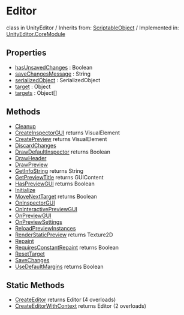 # Editor
class in UnityEditor
 / Inherits from: <a href="https://docs.unity3d.com/6000.0/Documentation/ScriptReference/ScriptableObject.html">ScriptableObject</a> / Implemented in: <a href="https://docs.unity3d.com/6000.0/Documentation/ScriptReference/UnityEditor.CoreModule.html">UnityEditor.CoreModule</a>

## Properties
- <a href="https://docs.unity3d.com/6000.0/Documentation/ScriptReference/Editor-hasUnsavedChanges.html">hasUnsavedChanges</a> : Boolean
- <a href="https://docs.unity3d.com/6000.0/Documentation/ScriptReference/Editor-saveChangesMessage.html">saveChangesMessage</a> : String
- <a href="https://docs.unity3d.com/6000.0/Documentation/ScriptReference/Editor-serializedObject.html">serializedObject</a> : SerializedObject
- <a href="https://docs.unity3d.com/6000.0/Documentation/ScriptReference/Editor-target.html">target</a> : Object
- <a href="https://docs.unity3d.com/6000.0/Documentation/ScriptReference/Editor-targets.html">targets</a> : Object[]

## Methods
- <a href="https://docs.unity3d.com/6000.0/Documentation/ScriptReference/Editor.Cleanup.html">Cleanup</a>
- <a href="https://docs.unity3d.com/6000.0/Documentation/ScriptReference/Editor.CreateInspectorGUI.html">CreateInspectorGUI</a> returns VisualElement
- <a href="https://docs.unity3d.com/6000.0/Documentation/ScriptReference/Editor.CreatePreview.html">CreatePreview</a> returns VisualElement
- <a href="https://docs.unity3d.com/6000.0/Documentation/ScriptReference/Editor.DiscardChanges.html">DiscardChanges</a>
- <a href="https://docs.unity3d.com/6000.0/Documentation/ScriptReference/Editor.DrawDefaultInspector.html">DrawDefaultInspector</a> returns Boolean
- <a href="https://docs.unity3d.com/6000.0/Documentation/ScriptReference/Editor.DrawHeader.html">DrawHeader</a>
- <a href="https://docs.unity3d.com/6000.0/Documentation/ScriptReference/Editor.DrawPreview.html">DrawPreview</a>
- <a href="https://docs.unity3d.com/6000.0/Documentation/ScriptReference/Editor.GetInfoString.html">GetInfoString</a> returns String
- <a href="https://docs.unity3d.com/6000.0/Documentation/ScriptReference/Editor.GetPreviewTitle.html">GetPreviewTitle</a> returns GUIContent
- <a href="https://docs.unity3d.com/6000.0/Documentation/ScriptReference/Editor.HasPreviewGUI.html">HasPreviewGUI</a> returns Boolean
- <a href="https://docs.unity3d.com/6000.0/Documentation/ScriptReference/Editor.Initialize.html">Initialize</a>
- <a href="https://docs.unity3d.com/6000.0/Documentation/ScriptReference/Editor.MoveNextTarget.html">MoveNextTarget</a> returns Boolean
- <a href="https://docs.unity3d.com/6000.0/Documentation/ScriptReference/Editor.OnInspectorGUI.html">OnInspectorGUI</a>
- <a href="https://docs.unity3d.com/6000.0/Documentation/ScriptReference/Editor.OnInteractivePreviewGUI.html">OnInteractivePreviewGUI</a>
- <a href="https://docs.unity3d.com/6000.0/Documentation/ScriptReference/Editor.OnPreviewGUI.html">OnPreviewGUI</a>
- <a href="https://docs.unity3d.com/6000.0/Documentation/ScriptReference/Editor.OnPreviewSettings.html">OnPreviewSettings</a>
- <a href="https://docs.unity3d.com/6000.0/Documentation/ScriptReference/Editor.ReloadPreviewInstances.html">ReloadPreviewInstances</a>
- <a href="https://docs.unity3d.com/6000.0/Documentation/ScriptReference/Editor.RenderStaticPreview.html">RenderStaticPreview</a> returns Texture2D
- <a href="https://docs.unity3d.com/6000.0/Documentation/ScriptReference/Editor.Repaint.html">Repaint</a>
- <a href="https://docs.unity3d.com/6000.0/Documentation/ScriptReference/Editor.RequiresConstantRepaint.html">RequiresConstantRepaint</a> returns Boolean
- <a href="https://docs.unity3d.com/6000.0/Documentation/ScriptReference/Editor.ResetTarget.html">ResetTarget</a>
- <a href="https://docs.unity3d.com/6000.0/Documentation/ScriptReference/Editor.SaveChanges.html">SaveChanges</a>
- <a href="https://docs.unity3d.com/6000.0/Documentation/ScriptReference/Editor.UseDefaultMargins.html">UseDefaultMargins</a> returns Boolean

## Static Methods
- <a href="https://docs.unity3d.com/6000.0/Documentation/ScriptReference/Editor.CreateEditor.html">CreateEditor</a> returns Editor (4 overloads)
- <a href="https://docs.unity3d.com/6000.0/Documentation/ScriptReference/Editor.CreateEditorWithContext.html">CreateEditorWithContext</a> returns Editor (2 overloads)
